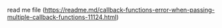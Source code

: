 read me file (https://readme.md/callback-functions-error-when-passing-multiple-callback-functions-11124.html)
